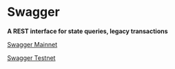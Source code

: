 # Swagger

**A REST interface for state queries, legacy transactions**

[Swagger Mainnet](https://lcd.injective.network/swagger/#/)

[Swagger Testnet](https://testnet.lcd.injective.dev/swagger/#/)
